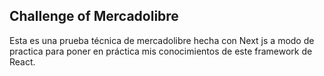 ## Challenge of Mercadolibre

Esta es una prueba técnica de mercadolibre hecha con Next js a modo de practica para poner en práctica mis conocimientos de este framework de React.
